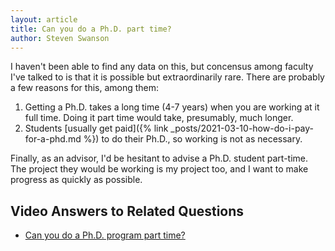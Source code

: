 ```yaml
---
layout: article
title: Can you do a Ph.D. part time?
author: Steven Swanson
---
```


I haven't been able to find any data on this, but concensus among faculty I've
talked to is that it is possible but extraordinarily rare.  There are probably
a few reasons for this, among them:

1. Getting a Ph.D. takes a long time (4-7 years) when you are working at it full time.  Doing it part time would take, presumably, much longer.
2. Students [usually get paid]({% link _posts/2021-03-10-how-do-i-pay-for-a-phd.md %}) to do their Ph.D., so working is not as necessary.

Finally, as an advisor, I'd be hesitant to advise a Ph.D. student part-time.
The project they would be working is my project too, and I want to make
progress as quickly as possible.

## Video Answers to Related Questions

* [Can you do a Ph.D. program part time?](https://youtu.be/thZdtIQ3i_g?t=2495)
